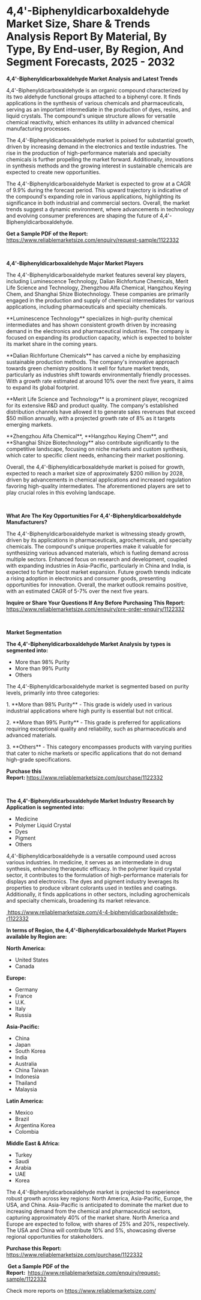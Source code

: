<p><h1>4,4'-Biphenyldicarboxaldehyde Market Size, Share & Trends Analysis Report By Material, By Type, By End-user, By Region, And Segment Forecasts, 2025 - 2032</h1></p><p><strong>4,4'-Biphenyldicarboxaldehyde Market Analysis and Latest Trends</strong></p>
<p><p>4,4'-Biphenyldicarboxaldehyde is an organic compound characterized by its two aldehyde functional groups attached to a biphenyl core. It finds applications in the synthesis of various chemicals and pharmaceuticals, serving as an important intermediate in the production of dyes, resins, and liquid crystals. The compound's unique structure allows for versatile chemical reactivity, which enhances its utility in advanced chemical manufacturing processes.</p><p>The 4,4'-Biphenyldicarboxaldehyde market is poised for substantial growth, driven by increasing demand in the electronics and textile industries. The rise in the production of high-performance materials and specialty chemicals is further propelling the market forward. Additionally, innovations in synthesis methods and the growing interest in sustainable chemicals are expected to create new opportunities. </p><p>The 4,4'-Biphenyldicarboxaldehyde Market is expected to grow at a CAGR of 9.9% during the forecast period. This upward trajectory is indicative of the compound's expanding role in various applications, highlighting its significance in both industrial and commercial sectors. Overall, the market trends suggest a dynamic environment, where advancements in technology and evolving consumer preferences are shaping the future of 4,4'-Biphenyldicarboxaldehyde.</p></p>
<p><strong>Get a Sample PDF of the Report:&nbsp;</strong> <a href="https://www.reliablemarketsize.com/enquiry/request-sample/1122332?utm_campaign=1889&utm_medium=2&utm_source=Github&utm_content=ia&utm_term=30032025&utm_id=44-biphenyldicarboxaldehyde">https://www.reliablemarketsize.com/enquiry/request-sample/1122332</a></p>
<p>&nbsp;</p>
<p><strong>4,4'-Biphenyldicarboxaldehyde Major Market Players</strong></p>
<p><p>The 4,4'-Biphenyldicarboxaldehyde market features several key players, including Luminescence Technology, Dalian Richfortune Chemicals, Merit Life Science and Technology, Zhengzhou Alfa Chemical, Hangzhou Keying Chem, and Shanghai Shize Biotechnology. These companies are primarily engaged in the production and supply of chemical intermediates for various applications, including pharmaceuticals and specialty chemicals.</p><p>**Luminescence Technology** specializes in high-purity chemical intermediates and has shown consistent growth driven by increasing demand in the electronics and pharmaceutical industries. The company is focused on expanding its production capacity, which is expected to bolster its market share in the coming years.</p><p>**Dalian Richfortune Chemicals** has carved a niche by emphasizing sustainable production methods. The company's innovative approach towards green chemistry positions it well for future market trends, particularly as industries shift towards environmentally friendly processes. With a growth rate estimated at around 10% over the next five years, it aims to expand its global footprint.</p><p>**Merit Life Science and Technology** is a prominent player, recognized for its extensive R&D and product quality. The company's established distribution channels have allowed it to generate sales revenues that exceed $50 million annually, with a projected growth rate of 8% as it targets emerging markets.</p><p>**Zhengzhou Alfa Chemical**, **Hangzhou Keying Chem**, and **Shanghai Shize Biotechnology** also contribute significantly to the competitive landscape, focusing on niche markets and custom synthesis, which cater to specific client needs, enhancing their market positioning.</p><p>Overall, the 4,4'-Biphenyldicarboxaldehyde market is poised for growth, expected to reach a market size of approximately $200 million by 2028, driven by advancements in chemical applications and increased regulation favoring high-quality intermediates. The aforementioned players are set to play crucial roles in this evolving landscape.</p></p>
<p>&nbsp;</p>
<p><strong>What Are The Key Opportunities For 4,4'-Biphenyldicarboxaldehyde Manufacturers?</strong></p>
<p><p>The 4,4'-Biphenyldicarboxaldehyde market is witnessing steady growth, driven by its applications in pharmaceuticals, agrochemicals, and specialty chemicals. The compound's unique properties make it valuable for synthesizing various advanced materials, which is fueling demand across multiple sectors. Enhanced focus on research and development, coupled with expanding industries in Asia-Pacific, particularly in China and India, is expected to further boost market expansion. Future growth trends indicate a rising adoption in electronics and consumer goods, presenting opportunities for innovation. Overall, the market outlook remains positive, with an estimated CAGR of 5-7% over the next five years.</p></p>
<p><strong>Inquire or Share Your Questions If Any Before Purchasing This Report:</strong> <a href="https://www.reliablemarketsize.com/enquiry/pre-order-enquiry/1122332?utm_campaign=1889&utm_medium=2&utm_source=Github&utm_content=ia&utm_term=30032025&utm_id=44-biphenyldicarboxaldehyde">https://www.reliablemarketsize.com/enquiry/pre-order-enquiry/1122332</a></p>
<p>&nbsp;</p>
<p><strong>Market Segmentation</strong></p>
<p><strong>The 4,4'-Biphenyldicarboxaldehyde Market Analysis by types is segmented into:</strong></p>
<p><ul><li>More than 98% Purity</li><li>More than 99% Purity</li><li>Others</li></ul></p>
<p><p>The 4,4'-Biphenyldicarboxaldehyde market is segmented based on purity levels, primarily into three categories: </p><p>1. **More than 98% Purity** - This grade is widely used in various industrial applications where high purity is essential but not critical. </p><p>   </p><p>2. **More than 99% Purity** - This grade is preferred for applications requiring exceptional quality and reliability, such as pharmaceuticals and advanced materials.</p><p>   </p><p>3. **Others** - This category encompasses products with varying purities that cater to niche markets or specific applications that do not demand high-grade specifications.</p></p>
<p><strong>Purchase this Report:&nbsp;</strong><a href="https://www.reliablemarketsize.com/purchase/1122332?utm_campaign=1889&utm_medium=2&utm_source=Github&utm_content=ia&utm_term=30032025&utm_id=44-biphenyldicarboxaldehyde">https://www.reliablemarketsize.com/purchase/1122332</a></p>
<p>&nbsp;</p>
<p><strong>The 4,4'-Biphenyldicarboxaldehyde Market Industry Research by Application is segmented into:</strong></p>
<p><ul><li>Medicine</li><li>Polymer Liquid Crystal</li><li>Dyes</li><li>Pigment</li><li>Others</li></ul></p>
<p><p>4,4'-Biphenyldicarboxaldehyde is a versatile compound used across various industries. In medicine, it serves as an intermediate in drug synthesis, enhancing therapeutic efficacy. In the polymer liquid crystal sector, it contributes to the formulation of high-performance materials for displays and electronics. The dyes and pigment industry leverages its properties to produce vibrant colorants used in textiles and coatings. Additionally, it finds applications in other sectors, including agrochemicals and specialty chemicals, broadening its market relevance.</p></p>
<p><a href="https://www.reliablemarketsize.com/4-4-biphenyldicarboxaldehyde-r1122332?utm_campaign=1889&utm_medium=2&utm_source=Github&utm_content=ia&utm_term=30032025&utm_id=44-biphenyldicarboxaldehyde">&nbsp;https://www.reliablemarketsize.com/4-4-biphenyldicarboxaldehyde-r1122332</a></p>
<p><strong>In terms of Region, the 4,4'-Biphenyldicarboxaldehyde Market Players available by Region are:</strong></p>
<p>
    <p> <strong> North America: </strong>
        <ul>
            <li>United States</li>
            <li>Canada</li>
        </ul>
        </p> 
    <p> <strong> Europe: </strong>
        <ul>
            <li>Germany</li>
            <li>France</li>
            <li>U.K.</li>
            <li>Italy</li>
            <li>Russia</li>
        </ul>
        </p> 
    <p> <strong> Asia-Pacific: </strong>
        <ul>
            <li>China</li>
            <li>Japan</li>
            <li>South Korea</li>
            <li>India</li>
            <li>Australia</li>
            <li>China Taiwan</li>
            <li>Indonesia</li>
            <li>Thailand</li>
            <li>Malaysia</li>
        </ul>
        </p> 
    <p> <strong> Latin America: </strong>
        <ul>
            <li>Mexico</li>
            <li>Brazil</li>
            <li>Argentina Korea</li>
            <li>Colombia</li>
        </ul>
        </p> 
    <p> <strong> Middle East & Africa: </strong>
        <ul>
            <li>Turkey</li>
            <li>Saudi</li>
            <li>Arabia</li>
            <li>UAE</li>
            <li>Korea</li>
        </ul>
    </p>
    </p>
<p><p>The 4,4'-Biphenyldicarboxaldehyde market is projected to experience robust growth across key regions: North America, Asia-Pacific, Europe, the USA, and China. Asia-Pacific is anticipated to dominate the market due to increasing demand from the chemical and pharmaceutical sectors, capturing approximately 40% of the market share. North America and Europe are expected to follow, with shares of 25% and 20%, respectively. The USA and China will contribute 10% and 5%, showcasing diverse regional opportunities for stakeholders.</p></p>
<p><strong>Purchase this Report: </strong><a href="https://www.reliablemarketsize.com/purchase/1122332?utm_campaign=1889&utm_medium=2&utm_source=Github&utm_content=ia&utm_term=30032025&utm_id=44-biphenyldicarboxaldehyde">https://www.reliablemarketsize.com/purchase/1122332</a></p>
<p>&nbsp;<strong>Get a Sample PDF of the Report:&nbsp;&nbsp;</strong><a href="https://www.reliablemarketsize.com/enquiry/request-sample/1122332?utm_campaign=1889&utm_medium=2&utm_source=Github&utm_content=ia&utm_term=30032025&utm_id=44-biphenyldicarboxaldehyde">https://www.reliablemarketsize.com/enquiry/request-sample/1122332</a></p>
<p><strong></strong></p>
<p>Check more reports on <a href="https://www.reliablemarketsize.com/?utm_campaign=1889&utm_medium=2&utm_source=Github&utm_content=ia&utm_term=30032025&utm_id=44-biphenyldicarboxaldehyde">https://www.reliablemarketsize.com/</a></p>